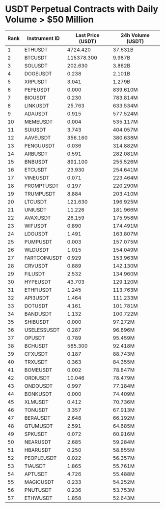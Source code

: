 # USDT Perpetual Contracts with Daily Volume > $50 Million

| Rank | Instrument ID | Last Price (USDT) | 24h Volume (USDT) |
|------|---------------|-------------------|-------------------|
| 1 | ETHUSDT | 4724.420 | 37.631B |
| 2 | BTCUSDT | 115378.300 | 9.987B |
| 3 | SOLUSDT | 202.630 | 3.862B |
| 4 | DOGEUSDT | 0.238 | 2.101B |
| 5 | XRPUSDT | 3.041 | 1.279B |
| 6 | PEPEUSDT | 0.000 | 839.610M |
| 7 | BIOUSDT | 0.230 | 783.814M |
| 8 | LINKUSDT | 25.763 | 633.534M |
| 9 | ADAUSDT | 0.915 | 577.524M |
| 10 | MEMEUSDT | 0.004 | 535.117M |
| 11 | SUIUSDT | 3.743 | 404.057M |
| 12 | AAVEUSDT | 356.160 | 380.638M |
| 13 | PENGUUSDT | 0.036 | 314.882M |
| 14 | ARBUSDT | 0.591 | 282.081M |
| 15 | BNBUSDT | 891.100 | 255.526M |
| 16 | ETCUSDT | 23.930 | 254.641M |
| 17 | VINEUSDT | 0.071 | 223.464M |
| 18 | PROMPTUSDT | 0.197 | 220.290M |
| 19 | TRUMPUSDT | 8.884 | 203.410M |
| 20 | LTCUSDT | 121.630 | 196.925M |
| 21 | UNIUSDT | 11.226 | 181.966M |
| 22 | AVAXUSDT | 26.159 | 175.958M |
| 23 | WIFUSDT | 0.890 | 174.491M |
| 24 | LDOUSDT | 1.491 | 163.807M |
| 25 | PUMPUSDT | 0.003 | 157.075M |
| 26 | WLDUSDT | 1.015 | 154.049M |
| 27 | FARTCOINUSDT | 0.929 | 153.963M |
| 28 | CRVUSDT | 0.889 | 142.130M |
| 29 | FILUSDT | 2.532 | 134.960M |
| 30 | HYPEUSDT | 43.703 | 129.120M |
| 31 | ETHFIUSDT | 1.245 | 113.763M |
| 32 | API3USDT | 1.464 | 111.233M |
| 33 | DOTUSDT | 4.161 | 101.781M |
| 34 | BANDUSDT | 1.132 | 100.722M |
| 35 | SHIBUSDT | 0.000 | 97.272M |
| 36 | USELESSUSDT | 0.287 | 96.896M |
| 37 | OPUSDT | 0.789 | 95.459M |
| 38 | BCHUSDT | 585.300 | 92.418M |
| 39 | CFXUSDT | 0.187 | 88.743M |
| 40 | TRXUSDT | 0.363 | 84.355M |
| 41 | BOMEUSDT | 0.002 | 78.847M |
| 42 | ORDIUSDT | 10.046 | 78.479M |
| 43 | ONDOUSDT | 0.997 | 77.184M |
| 44 | BONKUSDT | 0.000 | 74.409M |
| 45 | XLMUSDT | 0.412 | 70.736M |
| 46 | TONUSDT | 3.357 | 67.913M |
| 47 | BERAUSDT | 2.648 | 66.192M |
| 48 | QTUMUSDT | 2.591 | 64.685M |
| 49 | SPKUSDT | 0.072 | 60.916M |
| 50 | NEARUSDT | 2.685 | 59.284M |
| 51 | HBARUSDT | 0.250 | 58.855M |
| 52 | PEOPLEUSDT | 0.022 | 56.357M |
| 53 | TIAUSDT | 1.865 | 55.761M |
| 54 | APTUSDT | 4.726 | 55.488M |
| 55 | MAGICUSDT | 0.233 | 54.252M |
| 56 | PNUTUSDT | 0.236 | 53.753M |
| 57 | ETHWUSDT | 1.858 | 52.643M |
